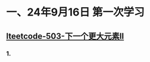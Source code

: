 # 一、24年9月16日 第一次学习
## [lteetcode-503-下一个更大元素II](https://leetcode.cn/problems/next-greater-element-ii/description/)

### 1.




